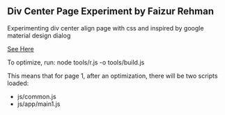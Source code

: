 ## Div Center Page Experiment by Faizur Rehman
Experimenting div center align page with css and inspired by google material design dialog


[See Here](https://rawgit.com/fazurrehman/requireJS/master/build/page1.html)

To optimize, run:
node tools/r.js -o tools/build.js

This means that for page 1, after an optimization, there will be two scripts
loaded:

* js/common.js
* js/app/main1.js
